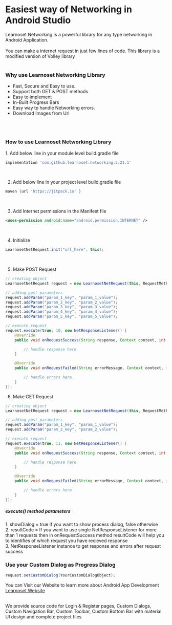 
# Easiest way of Networking in Android Studio

Learnoset Networking is a powerful library for any type networking in Android Application.
<br><br>
You can make a internet request in just few lines of code. This library is a modified version of Volley library
<br><br>

<h3>Why use Learnoset Networking Library</h3>
<ul>
<li>
  Fast, Secure and Easy to use. 
 </li>
  <li>
  Support both GET & POST methods
 </li>  
  <li>
  Easy to implement
 </li>
  <li>
  In-Built Progress Bars
 </li>
  <li>
  Easy way tp handle Networking errors.
 </li>
  <li>
  Download Images from Url
 </li>
</ul>
<br><br>
<h3>How to use Learnoset Networking Library</h3>
1. Add below line in your module level build.gradle file

```groovy
implementation 'com.github.learnoset:networking:5.21.1'
```

<br>

2. Add below line in your project level build.gradle file

```groovy
maven {url 'https://jitpack.io' }
```

<br>


3. Add Internet permissions in the Manifest file

```xml
<uses-permission android:name="android.permission.INTERNET" />
```

<br>

4. Initialize

```java
LearnosetNetRequest.init("url_here", this);
```

<br>

5. Make POST Request

```java
// creating object
LearnosetNetRequest request = new LearnosetNetRequest(this, RequestMethod.POST);

// adding post parameters
request.addParam("param_1_key", "param_1_value");
request.addParam("param_2_key", "param_2_value");
request.addParam("param_3_key", "param_3_value");
request.addParam("param_4_key", "param_4_value");
request.addParam("param_5_key", "param_5_value");

// execute request
request.execute(true, 10, new NetResponseListener() {
    @Override
    public void onRequestSuccess(String response, Context context, int resultCode) {

        // handle response here
    }

    @Override
    public void onRequestFailed(String errorMessage, Context context, int resultCode) {

        // handle errors here
    }
});
```

6. Make GET Request

```java
// creating object
LearnosetNetRequest request = new LearnosetNetRequest(this, RequestMethod.GET);

// adding post parameters
request.addParam("param_1_key", "param_1_value");
request.addParam("param_2_key", "param_2_value");

// execute request
request.execute(true, 11, new NetResponseListener() {
    @Override
    public void onRequestSuccess(String response, Context context, int resultCode) {

        // handle response here
    }

    @Override
    public void onRequestFailed(String errorMessage, Context context, int resultCode) {

        // handle errors here
    }
});
```

<h5>execute() method parameters</h5>
1. showDialog = true if you want to show process dialog, false otherwise<br>
2. resultCode = If you want to use single NetResponseListener for more than 1 requests then in onRequestSuccess method resultCode will help you to identifies of which request you have recieved response<br>
3. NetResponseListener instance to get response and errors after request success


<h3>Use your Custom Dialog as Progress Dialog</h3>

```java
request.setCustomDialog(YourCustomDialogObject);
```

You can Visit our Website to learn more about Android App Development<br>
[Learnoset Website](https://learnoset.com/)

<br>
We provide source code for Login & Register pages, Custom Dialogs, Custom Navigation Bar, Custom Toolbar, Custom Bottom Bar with material UI design and complete project files

